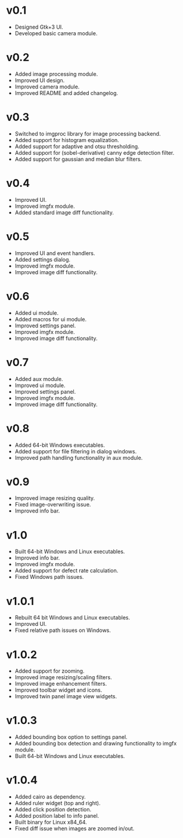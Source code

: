 # v0.1

- Designed Gtk+3 UI.
- Developed basic camera module.


# v0.2

- Added image processing module.
- Improved UI design.
- Improved camera module.
- Improved README and added changelog.


# v0.3

- Switched to imgproc library for image processing backend.
- Added support for histogram equalization.
- Added support for adaptive and otsu thresholding.
- Added support for (sobel-derivative) canny edge detection filter.
- Added support for gaussian and median blur filters.


# v0.4

- Improved UI.
- Improved imgfx module.
- Added standard image diff functionality.


# v0.5

- Improved UI and event handlers.
- Added settings dialog.
- Improved imgfx module.
- Improved image diff functionality.


# v0.6

- Added ui module.
- Added macros for ui module.
- Improved settings panel.
- Improved imgfx module.
- Improved image diff functionality.


# v0.7

- Added aux module.
- Improved ui module.
- Improved settings panel.
- Improved imgfx module.
- Improved image diff functionality.


# v0.8

- Added 64-bit Windows executables.
- Added support for file filtering in dialog windows.
- Improved path handling functionality in aux module.


# v0.9

- Improved image resizing quality.
- Fixed image-overwriting issue.
- Improved info bar.


# v1.0

- Built 64-bit Windows and Linux executables.
- Improved info bar.
- Improved imgfx module.
- Added support for defect rate calculation.
- Fixed Windows path issues.


# v1.0.1

- Rebuilt 64 bit Windows and Linux executables.
- Improved UI.
- Fixed relative path issues on Windows.


# v1.0.2

- Added support for zooming.
- Improved image resizing/scaling filters.
- Improved image enhancement filters.
- Improved toolbar widget and icons.
- Improved twin panel image view widgets.


# v1.0.3

- Added bounding box option to settings panel.
- Added bounding box detection and drawing functionality to imgfx module.
- Built 64-bit Windows and Linux executables.


# v1.0.4

- Added cairo as dependency.
- Added ruler widget (top and right).
- Added click position detection.
- Added position label to info panel.
- Built binary for Linux x84_64.
- Fixed diff issue when images are zoomed in/out. 
